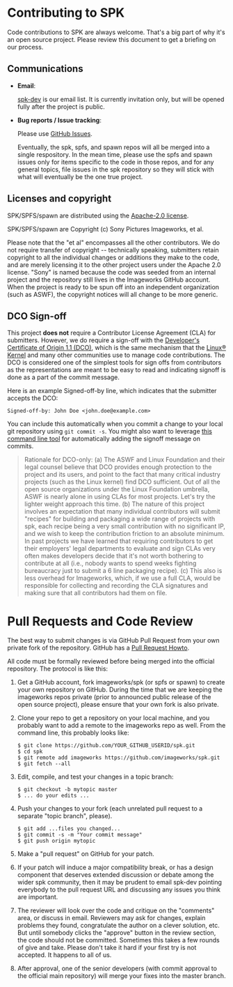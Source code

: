 <!-- Copyright (c) Sony Pictures Imageworks, et al. -->
<!-- SPDX-License-Identifier: Apache-2.0 -->
<!-- https://github.com/imageworks/spk -->

# Contributing to SPK

Code contributions to SPK are always welcome. That's a big part of why it's
an open source project. Please review this document to get a briefing on our
process.


## Communications

* **Email**:

  [spk-dev](https://groups.google.com/g/spk-dev) is our email list. It is
  currently invitation only, but will be opened fully after the project is
  public.

* **Bug reports / Issue tracking**:

  Please use [GitHub Issues](https://github.com/imageworks/spk/issues).

  Eventually, the spk, spfs, and spawn repos will all be merged into a single
  respository. In the mean time, please use the spfs and spawn issues only
  for items specific to the code in those repos, and for any general topics,
  file issues in the spk repository so they will stick with what will
  eventually be the one true project.



## Licenses and copyright

SPK/SPFS/spawn are distributed using the [Apache-2.0 license](LICENSE.txt).

SPK/SPFS/spawn are Copyright (c) Sony Pictures Imageworks, et al.

Please note that the "et al" encompasses all the other contributors. We do
not require transfer of copyright -- technically speaking, submitters retain
copyright to all the individual changes or additions they make to the code,
and are merely licensing it to the other project users under the Apache 2.0
license.  "Sony" is named because the code was seeded from an internal
project and the repository still lives in the Imageworks GitHub account.
When the project is ready to be spun off into an independent organization
(such as ASWF), the copyright notices will all change to be more generic.

## DCO Sign-off

This project **does not** require a Contributor License Agreement (CLA)
for submitters. However, we do require a sign-off with the [Developer's Certificate of Origin 1.1
(DCO)](https://developercertificate.org/), which is the same mechanism that
the [Linux®
Kernel](https://git.kernel.org/pub/scm/linux/kernel/git/torvalds/linux.git/tree/Documentation/process/submitting-patches.rst#n416)
and many other communities use to manage code contributions. The DCO is
considered one of the simplest tools for sign offs from contributors as the
representations are meant to be easy to read and indicating signoff is done
as a part of the commit message.

Here is an example Signed-off-by line, which indicates that the submitter
accepts the DCO:

`Signed-off-by: John Doe <john.doe@example.com>`

You can include this automatically when you commit a change to your local
git repository using `git commit -s`. You might also want to leverage [this
command line tool](https://github.com/coderanger/dco) for automatically
adding the signoff message on commits.

> Rationale for DCO-only: (a) The ASWF and Linux Foundation and their legal
counsel believe that DCO provides enough protection to the project and its
users, and point to the fact that many critical industry projects (such as
the Linux kernel) find DCO sufficient. Out of all the open source
organizations under the Linux Foundation umbrella, ASWF is nearly alone in
using CLAs for most projects. Let's try the lighter weight approach this
time. (b) The nature of this project involves an expectation that many
individual contributors will submit "recipes" for building and packaging a
wide range of projects with spk, each recipe being a very small contribution
with no significant IP, and we wish to keep the contribution friction to an
absolute minimum. In past projects we have learned that requiring
contributors to get their employers' legal departments to evaluate and sign
CLAs very often makes developers decide that it's not worth bothering to
contribute at all (i.e., nobody wants to spend weeks fighting bureaucracy
just to submit a 6 line packaging recipe). (c) This also is less overhead
for Imageworks, which, if we use a full CLA, would be responsible for
collecting and recording the CLA signatures and making sure that all
contributors had them on file.


# Pull Requests and Code Review

The best way to submit changes is via GitHub Pull Request from your own
private fork of the repository. GitHub has a [Pull Request
Howto](https://help.github.com/articles/using-pull-requests/).

All code must be formally reviewed before being merged into the official
repository. The protocol is like this:

1. Get a GitHub account, fork imageworks/spk (or spfs or spawn) to create your
own repository on GitHub. During the time that we are keeping the imageworks
repos private (prior to announced public release of the open source project), please ensure that your own fork is also private.

2. Clone your repo to get a repository on your local machine, and you
   probably want to add a remote to the imageworks repo as well. From the
   command line, this probably looks like:

   ```
   $ git clone https://github.com/YOUR_GITHUB_USERID/spk.git
   $ cd spk
   $ git remote add imageworks https://github.com/imageworks/spk.git
   $ git fetch --all
   ```

3. Edit, compile, and test your changes in a topic branch:

   ```
   $ git checkout -b mytopic master
   $ ... do your edits ...
   ```

4. Push your changes to your fork (each unrelated pull request to a separate
"topic branch", please).

   ```
   $ git add ...files you changed...
   $ git commit -s -m "Your commit message"
   $ git push origin mytopic
   ```

5. Make a "pull request" on GitHub for your patch.

6. If your patch will induce a major compatibility break, or has a design
component that deserves extended discussion or debate among the wider spk
community, then it may be prudent to email spk-dev pointing everybody to
the pull request URL and discussing any issues you think are important.

7. The reviewer will look over the code and critique on the "comments" area,
or discuss in email. Reviewers may ask for changes, explain problems they
found, congratulate the author on a clever solution, etc. But until somebody
clicks the "approve" button in the review section, the code should not be
committed. Sometimes this takes a few rounds of give and take. Please don't
take it hard if your first try is not accepted. It happens to all of us.

8. After approval, one of the senior developers (with commit approval to the
official main repository) will merge your fixes into the master branch.
